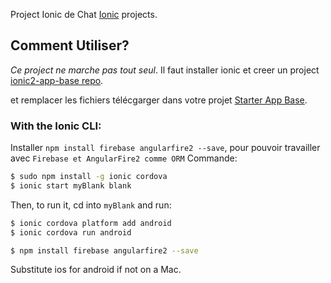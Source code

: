 Project Ionic de Chat [Ionic](http://ionicframework.com/docs/) projects.

## Comment Utiliser?

*Ce project ne marche pas tout seul*. Il faut installer ionic et creer un project [ionic2-app-base repo](https://github.com/ionic-team/ionic2-app-base).

et remplacer les fichiers télécgarger dans votre projet [Starter App Base](https://github.com/ionic-team/ionic2-app-base).

### With the Ionic CLI:

Installer  `npm install firebase angularfire2 --save`, pour pouvoir travailler avec  `Firebase et AngularFire2 comme ORM` Commande:

```bash
$ sudo npm install -g ionic cordova
$ ionic start myBlank blank
```

Then, to run it, cd into `myBlank` and run:

```bash
$ ionic cordova platform add android
$ ionic cordova run android
```

```bash
$ npm install firebase angularfire2 --save
```


Substitute ios for android if not on a Mac.


